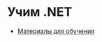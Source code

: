 # Учим .NET

- [Материалы для обучения](https://github.com/alex1ozr/LearnDotNet/blob/main/LearningMaterials.md)
